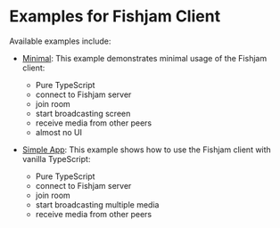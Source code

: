 # Examples for Fishjam Client

Available examples include:

- [Minimal](./minimal): This example demonstrates minimal usage of the Fishjam client:

  - Pure TypeScript
  - connect to Fishjam server
  - join room
  - start broadcasting screen
  - receive media from other peers
  - almost no UI

- [Simple App](./simple-app): This example shows how to use the Fishjam client with vanilla TypeScript:
  - Pure TypeScript
  - connect to Fishjam server
  - join room
  - start broadcasting multiple media
  - receive media from other peers
